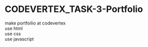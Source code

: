 # CODEVERTEX_TASK-3-Portfolio
make portfoilio at codevertex
<br>
use html
<br>
use css
<br>
use javascript
